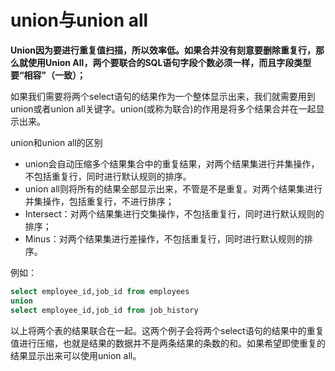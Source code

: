 # union与union all

**Union因为要进行重复值扫描，所以效率低。如果合并没有刻意要删除重复行，那么就使用Union All，两个要联合的SQL语句字段个数必须一样，而且字段类型要“相容”（一致）；**

如果我们需要将两个select语句的结果作为一个整体显示出来，我们就需要用到union或者union all关键字。union\(或称为联合\)的作用是将多个结果合并在一起显示出来。

union和union all的区别

* union会自动压缩多个结果集合中的重复结果，对两个结果集进行并集操作，不包括重复行，同时进行默认规则的排序。
* union all则将所有的结果全部显示出来，不管是不是重复。对两个结果集进行并集操作，包括重复行，不进行排序；
* Intersect：对两个结果集进行交集操作，不包括重复行，同时进行默认规则的排序；
* Minus：对两个结果集进行差操作，不包括重复行，同时进行默认规则的排序。

例如：

```sql
select employee_id,job_id from employees
union
select employee_id,job_id from job_history
```

以上将两个表的结果联合在一起。这两个例子会将两个select语句的结果中的重复值进行压缩，也就是结果的数据并不是两条结果的条数的和。如果希望即使重复的结果显示出来可以使用union all。

